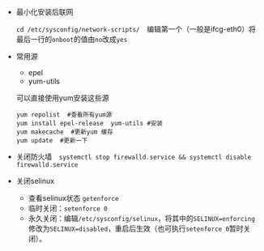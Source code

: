 - 最小化安装后联网

  `cd /etc/sysconfig/network-scripts/  `编辑第一个（一般是ifcg-eth0）将最后一行的`onboot`的值由`no`改成`yes`

- 常用源

  - epel
  - yum-utils

  可以直接使用yum安装这些源

  ``` shell
  yum repolist  #查看所有yum源
  yum install epel-release  yum-utils #安装
  yum makecache  #更新yum 缓存
  yum update  #更新一下
  ```

- 关闭防火墙　`systemctl stop firewalld.service && systemctl disable firewalld.service`

- 关闭selinux

  - 查看selinux状态  `getenforce`
  - 临时关闭：`setenforce 0`
  - 永久关闭：编辑`/etc/sysconfig/selinux`，将其中的`SELINUX=enforcing`修改为`SELINUX=disabled`，重启后生效（也可执行`setenforce 0`暂时关闭）。